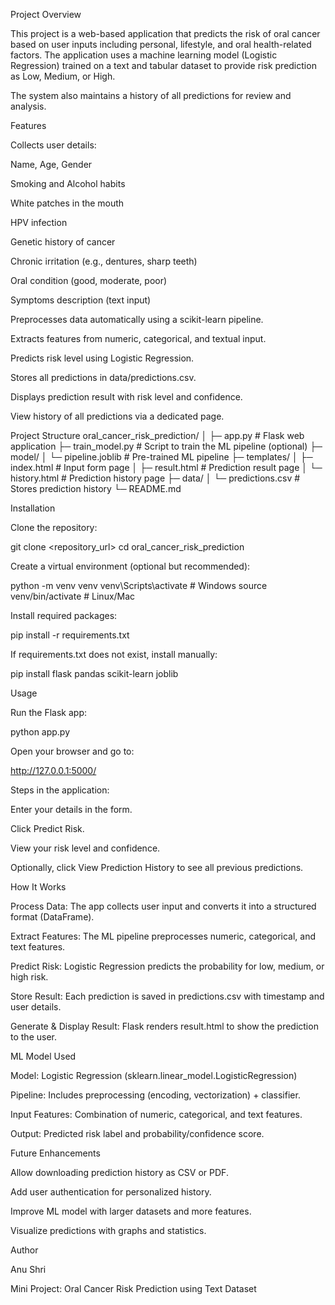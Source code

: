 Project Overview

This project is a web-based application that predicts the risk of oral cancer based on user inputs including personal, lifestyle, and oral health-related factors. The application uses a machine learning model (Logistic Regression) trained on a text and tabular dataset to provide risk prediction as Low, Medium, or High.

The system also maintains a history of all predictions for review and analysis.

Features

Collects user details:

Name, Age, Gender

Smoking and Alcohol habits

White patches in the mouth

HPV infection

Genetic history of cancer

Chronic irritation (e.g., dentures, sharp teeth)

Oral condition (good, moderate, poor)

Symptoms description (text input)

Preprocesses data automatically using a scikit-learn pipeline.

Extracts features from numeric, categorical, and textual input.

Predicts risk level using Logistic Regression.

Stores all predictions in data/predictions.csv.

Displays prediction result with risk level and confidence.

View history of all predictions via a dedicated page.

Project Structure
oral_cancer_risk_prediction/
│
├─ app.py                  # Flask web application
├─ train_model.py          # Script to train the ML pipeline (optional)
├─ model/
│   └─ pipeline.joblib     # Pre-trained ML pipeline
├─ templates/
│   ├─ index.html          # Input form page
│   ├─ result.html         # Prediction result page
│   └─ history.html        # Prediction history page
├─ data/
│   └─ predictions.csv     # Stores prediction history
└─ README.md

Installation

Clone the repository:

git clone <repository_url>
cd oral_cancer_risk_prediction


Create a virtual environment (optional but recommended):

python -m venv venv
venv\Scripts\activate       # Windows
source venv/bin/activate    # Linux/Mac


Install required packages:

pip install -r requirements.txt


If requirements.txt does not exist, install manually:

pip install flask pandas scikit-learn joblib

Usage

Run the Flask app:

python app.py


Open your browser and go to:

http://127.0.0.1:5000/


Steps in the application:

Enter your details in the form.

Click Predict Risk.

View your risk level and confidence.

Optionally, click View Prediction History to see all previous predictions.

How It Works

Process Data: The app collects user input and converts it into a structured format (DataFrame).

Extract Features: The ML pipeline preprocesses numeric, categorical, and text features.

Predict Risk: Logistic Regression predicts the probability for low, medium, or high risk.

Store Result: Each prediction is saved in predictions.csv with timestamp and user details.

Generate & Display Result: Flask renders result.html to show the prediction to the user.

ML Model Used

Model: Logistic Regression (sklearn.linear_model.LogisticRegression)

Pipeline: Includes preprocessing (encoding, vectorization) + classifier.

Input Features: Combination of numeric, categorical, and text features.

Output: Predicted risk label and probability/confidence score.

Future Enhancements

Allow downloading prediction history as CSV or PDF.

Add user authentication for personalized history.

Improve ML model with larger datasets and more features.

Visualize predictions with graphs and statistics.

Author

Anu Shri

Mini Project: Oral Cancer Risk Prediction using Text Dataset